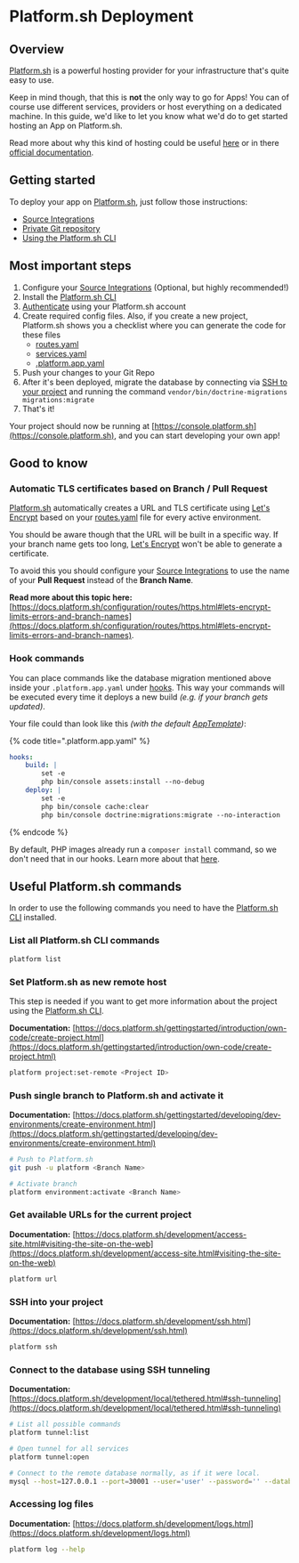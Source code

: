 # Platform.sh Deployment

## Overview

[Platform.sh](https://platform.sh) is a powerful hosting provider for your infrastructure that's quite easy to use.

Keep in mind though, that this is **not** the only way to go for Apps! You can of course use different services, providers or host everything on a dedicated machine. In this guide, we'd like to let you know what we'd do to get started hosting an App on Platform.sh.

Read more about why this kind of hosting could be useful [here](./) or in there [official documentation](https://docs.platform.sh).

## Getting started

To deploy your app on [Platform.sh](https://platform.sh), just follow those instructions:

* [Source Integrations](https://docs.platform.sh/integrations/source.html)
* [Private Git repository](https://docs.platform.sh/development/private-repository.html)
* [Using the Platform.sh CLI](https://docs.platform.sh/development/cli.html)

## Most important steps

1. Configure your [Source Integrations](https://docs.platform.sh/integrations/source.html) (Optional, but highly recommended!)
2. Install the [Platform.sh CLI](https://docs.platform.sh/development/cli.html)
3. [Authenticate](https://docs.platform.sh/development/cli.html#authentication) using your Platform.sh account
4. Create required config files. Also, if you create a new project, Platform.sh shows you a checklist where you can generate the code for these files
   * [routes.yaml](https://docs.platform.sh/configuration/routes.html)
   * [services.yaml](https://docs.platform.sh/configuration/services.html)
   * [.platform.app.yaml](https://docs.platform.sh/configuration/app.html)
5. Push your changes to your Git Repo
6. After it's been deployed, migrate the database by connecting via [SSH to your project](platform-sh-deployment.md#ssh-into-your-project) and running the command `vendor/bin/doctrine-migrations migrations:migrate`
7. That's it!

Your project should now be running at [https://console.platform.sh](https://console.platform.sh), and you can start developing your own app!

## Good to know

### Automatic TLS certificates based on Branch / Pull Request

[Platform.sh](https://platform.sh) automatically creates a URL and TLS certificate using [Let's Encrypt](https://letsencrypt.org) based on your [routes.yaml](https://docs.platform.sh/configuration/routes.html) file for every active environment.

You should be aware though that the URL will be built in a specific way. If your branch name gets too long, [Let's Encrypt](https://letsencrypt.org) won't be able to generate a certificate.

To avoid this you should configure your [Source Integrations](https://docs.platform.sh/integrations/source.html) to use the name of your **Pull Request** instead of the **Branch Name**.

**Read more about this topic here:** [https://docs.platform.sh/configuration/routes/https.html#lets-encrypt-limits-errors-and-branch-names](https://docs.platform.sh/configuration/routes/https.html#lets-encrypt-limits-errors-and-branch-names).

### Hook commands

You can place commands like the database migration mentioned above inside your `.platform.app.yaml` under [hooks](https://docs.platform.sh/configuration/app/build.html#hooks). This way your commands will be executed every time it deploys a new build _(e.g. if your branch gets updated)_.

Your file could than look like this _(with the default_ [_AppTemplate_](https://github.com/shopware/AppTemplate)_)_:

{% code title=".platform.app.yaml" %}
```yaml
hooks:
    build: |
        set -e
        php bin/console assets:install --no-debug
    deploy: |
        set -e
        php bin/console cache:clear
        php bin/console doctrine:migrations:migrate --no-interaction
```
{% endcode %}

By default, PHP images already run a `composer install` command, so we don't need that in our hooks. Learn more about that [here](https://docs.platform.sh/languages/php.html#build-flavor).

## Useful Platform.sh commands

In order to use the following commands you need to have the [Platform.sh CLI](https://docs.platform.sh/development/cli.html) installed.

### List all Platform.sh CLI commands

```bash
platform list
```

### Set Platform.sh as new remote host

This step is needed if you want to get more information about the project using the [Platform.sh CLI](https://docs.platform.sh/development/cli.html).

**Documentation:** [https://docs.platform.sh/gettingstarted/introduction/own-code/create-project.html](https://docs.platform.sh/gettingstarted/introduction/own-code/create-project.html)

```bash
platform project:set-remote <Project ID>
```

### Push single branch to Platform.sh and activate it

**Documentation:** [https://docs.platform.sh/gettingstarted/developing/dev-environments/create-environment.html](https://docs.platform.sh/gettingstarted/developing/dev-environments/create-environment.html)

```bash
# Push to Platform.sh
git push -u platform <Branch Name>

# Activate branch
platform environment:activate <Branch Name>
```

### Get available URLs for the current project

**Documentation:** [https://docs.platform.sh/development/access-site.html#visiting-the-site-on-the-web](https://docs.platform.sh/development/access-site.html#visiting-the-site-on-the-web)

```bash
platform url
```

### SSH into your project

**Documentation:** [https://docs.platform.sh/development/ssh.html](https://docs.platform.sh/development/ssh.html)

```bash
platform ssh
```

### Connect to the database using SSH tunneling

**Documentation:** [https://docs.platform.sh/development/local/tethered.html#ssh-tunneling](https://docs.platform.sh/development/local/tethered.html#ssh-tunneling)

```bash
# List all possible commands
platform tunnel:list

# Open tunnel for all services
platform tunnel:open

# Connect to the remote database normally, as if it were local.
mysql --host=127.0.0.1 --port=30001 --user='user' --password='' --database='main'
```

### Accessing log files

**Documentation:** [https://docs.platform.sh/development/logs.html](https://docs.platform.sh/development/logs.html)

```bash
platform log --help
```
